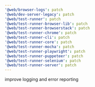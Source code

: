```yaml
---
'@web/browser-logs': patch
'@web/dev-server-legacy': patch
'@web/test-runner': patch
'@web/test-runner-browser-lib': patch
'@web/test-runner-browserstack': patch
'@web/test-runner-chrome': patch
'@web/test-runner-cli': patch
'@web/test-runner-core': patch
'@web/test-runner-mocha': patch
'@web/test-runner-playwright': patch
'@web/test-runner-puppeteer': patch
'@web/test-runner-selenium': patch
'@web/test-runner-server': patch
---
```


improve logging and error reporting
